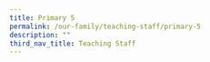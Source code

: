 ```yaml
---
title: Primary 5
permalink: /our-family/teaching-staff/primary-5
description: ""
third_nav_title: Teaching Staff
---
```

